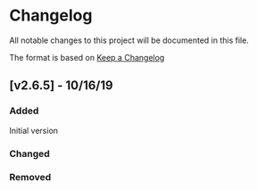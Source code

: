 # Changelog

All notable changes to this project will be documented in this file.

The format is based on [Keep a Changelog](https://keepachangelog.com/en/1.0.0/)

## [v2.6.5] - 10/16/19

### Added
Initial version

### Changed

### Removed